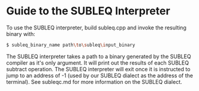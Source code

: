 Guide to the SUBLEQ Interpreter
===============================

To use the SUBLEQ interpreter, build subleq.cpp and invoke the resulting binary
with:

```bash
$ subleq_binary_name path\to\subleq\input_binary
```

The SUBLEQ interpreter takes a path to a binary generated by the SUBLEQ
compiler as it's only argument. It will print out the results of each SUBLEQ
subtract operation. The SUBLEQ interpreter will exit once it is instructed to
jump to an address of -1 (used by our SUBLEQ dialect as the address of the
terminal). See subleqc.md for more information on the SUBLEQ dialect.
